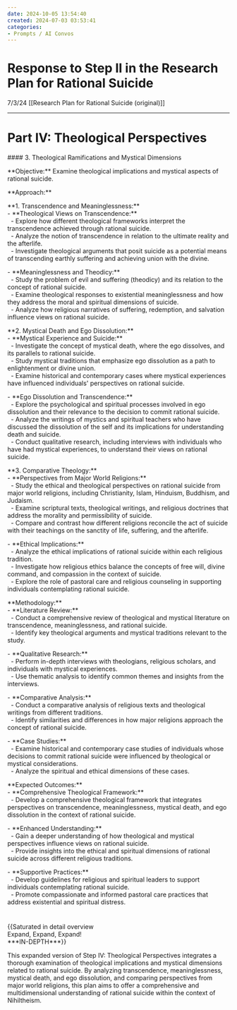 ```yaml
---
date: 2024-10-05 13:54:40
created: 2024-07-03 03:53:41
categories:
- Prompts / AI Convos
---
```


# Response to Step II in the Research Plan for Rational Suicide

7/3/24 [[Research Plan for Rational Suicide (original)]]

* * *

  

# Part IV: Theological Perspectives

  
\#### 3. Theological Ramifications and Mystical Dimensions  
  
\*\*Objective:\*\* Examine theological implications and mystical aspects of rational suicide.  
  
\*\*Approach:\*\*  
  
\*\*1. Transcendence and Meaninglessness:\*\*  
\- \*\*Theological Views on Transcendence:\*\*  
  - Explore how different theological frameworks interpret the transcendence achieved through rational suicide.  
  - Analyze the notion of transcendence in relation to the ultimate reality and the afterlife.  
  - Investigate theological arguments that posit suicide as a potential means of transcending earthly suffering and achieving union with the divine.  
  
\- \*\*Meaninglessness and Theodicy:\*\*  
  - Study the problem of evil and suffering (theodicy) and its relation to the concept of rational suicide.  
  - Examine theological responses to existential meaninglessness and how they address the moral and spiritual dimensions of suicide.  
  - Analyze how religious narratives of suffering, redemption, and salvation influence views on rational suicide.  
  
\*\*2. Mystical Death and Ego Dissolution:\*\*  
\- \*\*Mystical Experience and Suicide:\*\*  
  - Investigate the concept of mystical death, where the ego dissolves, and its parallels to rational suicide.  
  - Study mystical traditions that emphasize ego dissolution as a path to enlightenment or divine union.  
  - Examine historical and contemporary cases where mystical experiences have influenced individuals' perspectives on rational suicide.  
  
\- \*\*Ego Dissolution and Transcendence:\*\*  
  - Explore the psychological and spiritual processes involved in ego dissolution and their relevance to the decision to commit rational suicide.  
  - Analyze the writings of mystics and spiritual teachers who have discussed the dissolution of the self and its implications for understanding death and suicide.  
  - Conduct qualitative research, including interviews with individuals who have had mystical experiences, to understand their views on rational suicide.  
  
\*\*3. Comparative Theology:\*\*  
\- \*\*Perspectives from Major World Religions:\*\*  
  - Study the ethical and theological perspectives on rational suicide from major world religions, including Christianity, Islam, Hinduism, Buddhism, and Judaism.  
  - Examine scriptural texts, theological writings, and religious doctrines that address the morality and permissibility of suicide.  
  - Compare and contrast how different religions reconcile the act of suicide with their teachings on the sanctity of life, suffering, and the afterlife.  
  
\- \*\*Ethical Implications:\*\*  
  - Analyze the ethical implications of rational suicide within each religious tradition.  
  - Investigate how religious ethics balance the concepts of free will, divine command, and compassion in the context of suicide.  
  - Explore the role of pastoral care and religious counseling in supporting individuals contemplating rational suicide.  
  
\*\*Methodology:\*\*  
\- \*\*Literature Review:\*\*  
  - Conduct a comprehensive review of theological and mystical literature on transcendence, meaninglessness, and rational suicide.  
  - Identify key theological arguments and mystical traditions relevant to the study.  
  
\- \*\*Qualitative Research:\*\*  
  - Perform in-depth interviews with theologians, religious scholars, and individuals with mystical experiences.  
  - Use thematic analysis to identify common themes and insights from the interviews.  
  
\- \*\*Comparative Analysis:\*\*  
  - Conduct a comparative analysis of religious texts and theological writings from different traditions.  
  - Identify similarities and differences in how major religions approach the concept of rational suicide.  
  
\- \*\*Case Studies:\*\*  
  - Examine historical and contemporary case studies of individuals whose decisions to commit rational suicide were influenced by theological or mystical considerations.  
  - Analyze the spiritual and ethical dimensions of these cases.  
  
\*\*Expected Outcomes:\*\*  
\- \*\*Comprehensive Theological Framework:\*\*  
  - Develop a comprehensive theological framework that integrates perspectives on transcendence, meaninglessness, mystical death, and ego dissolution in the context of rational suicide.  
  
\- \*\*Enhanced Understanding:\*\*  
  - Gain a deeper understanding of how theological and mystical perspectives influence views on rational suicide.  
  - Provide insights into the ethical and spiritual dimensions of rational suicide across different religious traditions.  
  
\- \*\*Supportive Practices:\*\*  
  - Develop guidelines for religious and spiritual leaders to support individuals contemplating rational suicide.  
  - Promote compassionate and informed pastoral care practices that address existential and spiritual distress.  
  

# <OUTPUT>

{{Saturated in detail overview  
Expand, Expand, Expand!  
\*\*\*IN-DEPTH\*\*\*}}  
</OUTPUT>

  

This expanded version of Step IV: Theological Perspectives integrates a thorough examination of theological implications and mystical dimensions related to rational suicide. By analyzing transcendence, meaninglessness, mystical death, and ego dissolution, and comparing perspectives from major world religions, this plan aims to offer a comprehensive and multidimensional understanding of rational suicide within the context of Nihiltheism.
